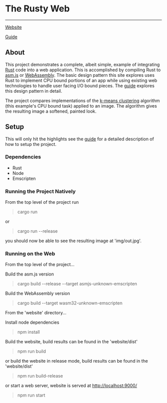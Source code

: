 # The Rusty Web
---------------

[Website](https://davidmcneil.github.io/the-rusty-web/)

[Guide](https://davidmcneil.gitbooks.io/the-rusty-web/content/)

## About
This project demonstrates a complete, albeit simple, example of integrating
[Rust](https://www.rust-lang.org) code into a web application. This is accomplished by compiling
Rust to [asm.js](http://asmjs.org/) or [WebAssembly](http://webassembly.org/). The
basic design pattern this site explores uses Rust to implement CPU bound portions of an app while
using existing web technologies to handle user facing I/O bound pieces. The
[guide](https://davidmcneil.gitbooks.io/the-rusty-web/content/) explores this design pattern in
detail.

The project compares implementations of the
[k-means clustering](https://en.wikipedia.org/wiki/K-means_clustering) algorithm (this example's
CPU bound task) applied to an image. The algorithm gives the resulting image a softened, painted look.

## Setup
This will only hit the highlights see the [guide](https://davidmcneil.gitbooks.io/the-rusty-web/content/) 
for a detailed description of how to setup the project.

### Dependencies
* Rust
* Node
* Emscripten

### Running the Project Natively
From the top level of the project run
> cargo run

or
> cargo run --release

you should now be able to see the resulting image at 'img/out.jpg'.

### Running on the Web
From the top level of the project...

Build the asm.js version
> cargo build --release --target asmjs-unknown-emscripten

Build the WebAssembly version
> cargo build --target wasm32-unknown-emscripten

From the 'website' directory...

Install node dependencies
> npm install

Build the website, build results can be found in the 'website/dist'
> npm run build

or build the website in release mode, build results can be found in the 'website/dist'
> npm run build-release

or start a web server, website is served at [http://localhost:9000/](http://localhost:9000/)
> npm run start
